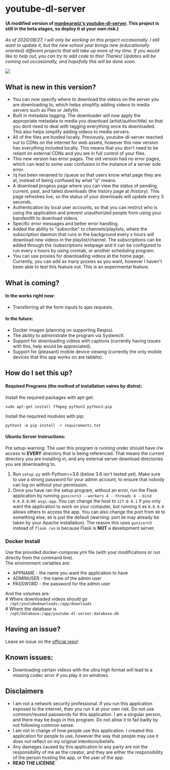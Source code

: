 # youtube-dl-server

#### (A modified version of [manbearwiz's youtube-dl-server](https://github.com/manbearwiz/youtube-dl-server). This project is still in the beta stages, so deploy it at your own risk.)

*As of 2020/08/27, I will only be working on this project occasionally. I still want to update it, but the new school year brings new (educationally oriented) different projects that will take up more of my time. If you would like to help out, you can try to add code to this! Thanks! Updates will be coming out occasionally, and hopefully this will be done soon.*

![](https://i.imgur.com/oWHtkp1.png?raw=true)

## What is new in this version?

- You can now specify where to download the videos on the server you are downloading to, which helps simplifiy adding videos to media servers such as Plex or Jellyfin.
- Built in metadata tagging. The downloader will now apply the appropriate metadata to media you download (artist/author/title) so that you dont need to deal with tagging everything once its downloaded. This also helps simplify adding videos to media servers.
- All of the files are hosted locally. Previously, youtube-dl-server reached out to CDNs on the internet for web assets, however this new version has everything included locally. This means that you don't need to be reliant on external CDNs and you are in full control of your files.
- This new version has error pages. The old version had no error pages, which can lead to some user confusion in the instance of a server side error.
- /q has been renamed to /queue so that users know what page they are at, instead of being confused by what "q" means.
- A download progess page where you can view the status of pending, current, past, and failed downloads (the history page at /history). This page refreshes live, so the status of your downloads will update every 3 seconds.
- Authentication by local user accounts, so that you can restrict who is using the application and prevent unauthorized people from using your bandwidth to download videos.
- Specific error messages and better error handling.
- Added the ability to "subscribe" to channels/playlists, where the subscription daemon that runs in the background every x hours will download new videos in the playlist/channel. The subscriptions can be added through the /subscriptions webpage and it can be configured to run every x hours by using crontab, or another scheduling program.
- You can use proxies for downloading videos at the home page. Currently, you can add as many proxies as you want, however I haven't been able to test this feature out. This is an experimental feature.

## What is coming?

#### In the works right now:

- Transferring all the form inputs to ajax requests.

#### In the future:

- Docker images (planning on supporting Raspis).
- The ability to administrate the program via Systemctl.
- Support for downloading videos with captions (currently having issues with this, help would be appreciated).
- Support for (pleasant) mobile device viewing (currently the only mobile devices that this app works on are tablets).

## How do I set this up?

#### Required Programs (the method of installation vaires by distro):

Install the required packages with apt-get:

`sudo apt-get install ffmpeg python3 python3-pip`

Install the requrired modules with pip:

`python3 -m pip install -r requirements.txt`

#### Ubuntu Server Instructions:

Pre setup-warning: The user this program is running under should have r/w access to **EVERY** directory that is being referenced. That means the current directory you are installing in, and any external server download directories you are downloading to.

1. Run `setup.py` with Python>=3.6 (below 3.6 isn't tested yet). Make sure to use a strong password for your admin account, to ensure that nobody can log on without your permission.
2. Once you have ran the setup program, without an error, run the Flask application by running `gunicorn3 --workers 4 --threads 4 --bind 0.0.0.0:80 wsgi:app`. You can change the host to `127.0.0.1` if you only want the application to work on your computer, but running it as `0.0.0.0` allows others to access the app. You can also change the port from `80` to something else; `80` is just the default (warning: port `80` may already be taken by your Apache installation). The reason this uses `gunicorn3` instead of `flask run` is because Flask is **NOT** a development server.

### Docker Install
Use the provided docker-compose.yml file (with your modifications or run directly from the command line).  
The environment variables are:  
* APPNAME - the name you want the application to have
* ADMINUSER - the name of the admin user
* PASSWORD - the password for the admin user

And the volumes are:  
\# Where downloaded videos should go  
`- /opt/youtubedownloads:/app/downloads`  
\# Where the database is  
`- /opt/database:/app/youtube-dl-server-database.db`  

## Having an issue?

Leave an issue on the [official repo](https://github.com/katznboyz1/youtube-dl-server)!

## Known issues:

- Downloading certain videos with the ultra high format will lead to a missing codec error if you play it on windows.

## Disclaimers

- I am not a network security professional. If you run this application exposed to the internet, then you run it at your own risk. Do not use common/reused passwords for this application. I am a singular person, and there may be bugs in this program. Do not allow it to fail badly by not following common sense.
- I am not in charge of how people use this application. I created this application for people to use, however the way that people may use it does not reflect on my original intentions/beliefs.
- Any damages caused by this application to any party are not the responsibility of me as the creator, and they are either the responsibility of the person hosting the app, or the user of the app.
- **READ THE LICENSE**
